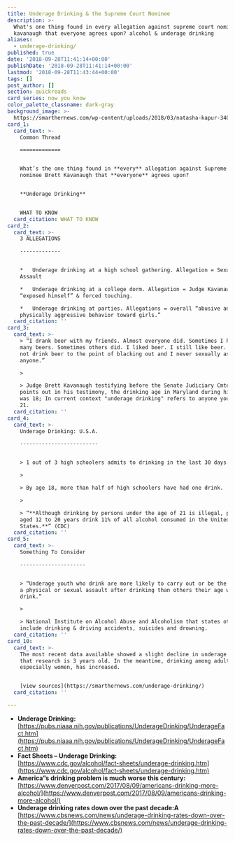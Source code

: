 ```yaml
---
title: Underage Drinking & the Supreme Court Nominee
description: >-
  What's one thing found in every allegation against supreme court nominee brett
  kavanaugh that everyone agrees upon? alcohol & underage drinking
aliases:
  - underage-drinking/
published: true
date: '2018-09-28T11:41:14+00:00'
publishDate: '2018-09-28T11:41:14+00:00'
lastmod: '2018-09-28T11:43:44+00:00'
tags: []
post_author: []
section: quickreads
card_series: now you know
color_palette_classname: dark-gray
background_image: >-
  https://smarthernews.com/wp-content/uploads/2018/03/natasha-kapur-340248-unsplash.jpg
card_1:
  card_text: >-
    Common Thread

    =============


    What’s the one thing found in **every** allegation against Supreme Court
    nominee Brett Kavanaugh that **everyone** agrees upon?


    **Underage Drinking**


    WHAT TO KNOW
  card_citation: WHAT TO KNOW
card_2:
  card_text: >-
    3 ALLEGATIONS

    -------------


    *   Underage drinking at a high school gathering. Allegation = Sexual
    Assault

    *   Underage drinking at a college dorm. Allegation = Judge Kavanaugh
    “exposed himself” & forced touching.

    *   Underage drinking at parties. Allegations = overall “abusive and
    physically aggressive behavior toward girls.”
  card_citation: ''
card_3:
  card_text: >-
    > “I drank beer with my friends. Almost everyone did. Sometimes I had too
    many beers. Sometimes others did. I liked beer. I still like beer. But I did
    not drink beer to the point of blacking out and I never sexually assaulted
    anyone.”

    > 

    > Judge Brett Kavanaugh testifying before the Senate Judiciary Cmte. As he
    points out in his testimony, the drinking age in Maryland during his youth
    was 18; In current context "underage drinking" refers to anyone younger than
    21.
  card_citation: ''
card_4:
  card_text: >-
    Underage Drinking: U.S.A.

    -------------------------


    > 1 out of 3 high schoolers admits to drinking in the last 30 days.

    > 

    > By age 18, more than half of high schoolers have had one drink.

    > 

    > “**Although drinking by persons under the age of 21 is illegal, people
    aged 12 to 20 years drink 11% of all alcohol consumed in the United
    States.**” (CDC)
  card_citation: ''
card_5:
  card_text: >-
    Something To Consider

    ---------------------


    > “Underage youth who drink are more likely to carry out or be the victim of
    a physical or sexual assault after drinking than others their age who do not
    drink.”

    > 

    > National Institute on Alcohol Abuse and Alcoholism that states other risks
    include drinking & driving accidents, suicides and drowning.
  card_citation: ''
card_10:
  card_text: >-
    The most recent data available showed a slight decline in underage drinking;
    that research is 3 years old. In the meantime, drinking among adults,
    especially women, has increased.


    [view sources](https://smarthernews.com/underage-drinking/)
  card_citation: ''

---
```

*   **Underage Drinking:**  
    [https://pubs.niaaa.nih.gov/publications/UnderageDrinking/UnderageFact.htm](https://pubs.niaaa.nih.gov/publications/UnderageDrinking/UnderageFact.htm)
*   **Fact Sheets – Underage Drinking:**  
    [https://www.cdc.gov/alcohol/fact-sheets/underage-drinking.htm](https://www.cdc.gov/alcohol/fact-sheets/underage-drinking.htm)
*   **America”s drinking problem is much worse this century:**  
    [https://www.denverpost.com/2017/08/09/americans-drinking-more-alcohol/](https://www.denverpost.com/2017/08/09/americans-drinking-more-alcohol/)
*   **Underage drinking rates down over the past decade:A**  
    [https://www.cbsnews.com/news/underage-drinking-rates-down-over-the-past-decade/](https://www.cbsnews.com/news/underage-drinking-rates-down-over-the-past-decade/)